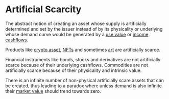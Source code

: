 # Artificial Scarcity

The abstract notion of creating an asset whose supply is artificially determined and set by the issuer instead of by its physicality or underlying whose demand curve would be generated by a [use value](use-value.md) or [income cashflows](income-cashflows.md).  

Products like [crypto asset](cryptoasset.md), [NFTs](nft.md) and sometimes [art](art.md) are artificially scarce.

Financial instruments like bonds, stocks and derivatives are not artificially scarce because of their underlying cashflows. Commodities are not artificially scarce because of their physicality and intrinsic value.

There is an infinite number of non-physical artificially scare assets that can be created, thus leading to a paradox where unless demand is also infinite their [market value](market-value.md) should trend towards zero.